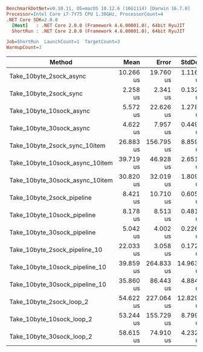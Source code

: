 ``` ini

BenchmarkDotNet=v0.10.11, OS=macOS 10.12.6 (16G1114) [Darwin 16.7.0]
Processor=Intel Core i7-7Y75 CPU 1.30GHz, ProcessorCount=4
.NET Core SDK=2.0.0
  [Host]   : .NET Core 2.0.0 (Framework 4.6.00001.0), 64bit RyuJIT
  ShortRun : .NET Core 2.0.0 (Framework 4.6.00001.0), 64bit RyuJIT

Job=ShortRun  LaunchCount=1  TargetCount=3  
WarmupCount=3  

```
|                          Method |      Mean |      Error |     StdDev |
|-------------------------------- |----------:|-----------:|-----------:|
|         Take_10byte_2sock_async | 10.266 us |  19.760 us |  1.1165 us |
|          Take_10byte_2sock_sync |  2.258 us |   2.341 us |  0.1323 us |
|        Take_10byte_10sock_async |  5.572 us |  22.626 us |  1.2784 us |
|        Take_10byte_30sock_async |  4.622 us |   7.957 us |  0.4496 us |
|   Take_10byte_2sock_sync_10item | 26.883 us | 156.795 us |  8.8592 us |
| Take_10byte_10sock_async_10item | 39.719 us |  46.928 us |  2.6515 us |
| Take_10byte_30sock_async_10item | 30.820 us |  32.019 us |  1.8091 us |
|      Take_10byte_2sock_pipeline |  8.421 us |  10.710 us |  0.6051 us |
|     Take_10byte_10sock_pipeline |  8.178 us |   8.513 us |  0.4810 us |
|     Take_10byte_30sock_pipeline |  5.042 us |   4.002 us |  0.2261 us |
|   Take_10byte_2sock_pipeline_10 | 22.033 us |   3.058 us |  0.1728 us |
|  Take_10byte_10sock_pipeline_10 | 39.859 us | 264.833 us | 14.9635 us |
|  Take_10byte_30sock_pipeline_10 | 35.860 us |  86.443 us |  4.8842 us |
|        Take_10byte_2sock_loop_2 | 54.622 us | 227.064 us | 12.8295 us |
|       Take_10byte_10sock_loop_2 | 53.244 us | 155.729 us |  8.7990 us |
|       Take_10byte_30sock_loop_2 | 58.615 us |  74.910 us |  4.2325 us |
